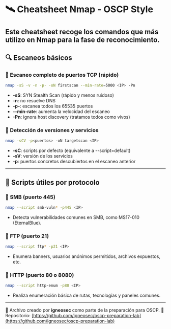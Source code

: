 # 🛰️ Cheatsheet Nmap - OSCP Style

Este cheatsheet recoge los comandos que más utilizo en Nmap para la fase de reconocimiento.
---

## 🔍 Escaneos básicos

### 🔹 Escaneo completo de puertos TCP (rápido)
```bash
nmap -sS -v -n -p- -oN firstscan --min-rate=5000 <IP> -Pn
```
- **-sS**: SYN Stealth Scan (rápido y menos ruidoso)
- **-n**: no resuelve DNS
- **-p-**: escanea todos los 65535 puertos
- **--min-rate**: aumenta la velocidad del escaneo
- **-Pn**: ignora host discovery (tratamos todos como vivos)

### 🔹 Detección de versiones y servicios
```bash
nmap -sCV -p<puertos> -oN targetscan <IP>
```
- **-sC**: scripts por defecto (equivalente a --script=default)
- **-sV**: versión de los servicios
- **-p**: puertos concretos descubiertos en el escaneo anterior

---

## 🧪 Scripts útiles por protocolo

### 🔸 SMB (puerto 445)
```bash
nmap --script smb-vuln* -p445 <IP>
```
- Detecta vulnerabilidades comunes en SMB, como MS17-010 (EternalBlue).

### 🔸 FTP (puerto 21)
```bash
nmap --script ftp* -p21 <IP>
```
- Enumera banners, usuarios anónimos permitidos, archivos expuestos, etc.

### 🔸 HTTP (puerto 80 o 8080)
```bash
nmap --script http-enum -p80 <IP>
```
- Realiza enumeración básica de rutas, tecnologías y paneles comunes.

---

📘 Archivo creado por **igneosec** como parte de la preparación para OSCP.
📁 Repositorio: [https://github.com/igneosec/oscp-preparation-lab](https://github.com/igneosec/oscp-preparation-lab)
